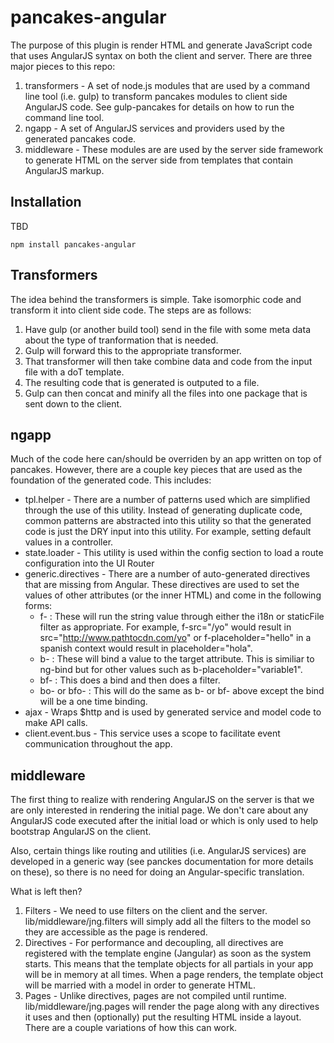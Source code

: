 pancakes-angular
========

The purpose of this plugin is render HTML and generate JavaScript code that uses AngularJS syntax on
both the client and server. There are three major pieces to this repo:

1. transformers - A set of node.js modules that are used by a command line tool (i.e. gulp) to transform
pancakes modules to client side AngularJS code. See gulp-pancakes for details on how to run the command line tool.
1. ngapp - A set of AngularJS services and providers used by the generated pancakes code.
1. middleware - These modules are are used by the server side framework to generate HTML on the server side from
templates that contain AngularJS markup.

## Installation

TBD

```
npm install pancakes-angular
```

## Transformers

The idea behind the transformers is simple. Take isomorphic code and transform it into client side code.
The steps are as follows:

1. Have gulp (or another build tool) send in the file with some meta data about the type of tranformation that is needed.
1. Gulp will forward this to the appropriate transformer.
1. That transformer will then take combine data and code from the input file with a doT template.
1. The resulting code that is generated is outputed to a file.
1. Gulp can then concat and minify all the files into one package that is sent down to the client.

## ngapp

Much of the code here can/should be overriden by an app written on top of pancakes. However, there are a couple
key pieces that are used as the foundation of the generated code. This includes:

* tpl.helper - There are a number of patterns used which are simplified through the use of this utility. Instead
of generating duplicate code, common patterns are abstracted into this utility so that the generated code is just
the DRY input into this utility. For example, setting default values in a controller.
* state.loader - This utility is used within the config section to load a route configuration into the UI Router
* generic.directives - There are a number of auto-generated directives that are missing from Angular. These
directives are used to set the values of other attributes (or the inner HTML) and come in the following forms:
    * f- : These will run the string value through either the i18n or staticFile filter as appropriate.
    For example, f-src="/yo" would result in src="http://www.pathtocdn.com/yo" or f-placeholder="hello" in a spanish context would result in placeholder="hola".
    * b- : These will bind a value to the target attribute. This is similiar to ng-bind but for other values such as b-placeholder="variable1".
    * bf- : This does a bind and then does a filter.
    * bo- or bfo- : This will do the same as b- or bf- above except the bind will be a one time binding.
* ajax - Wraps $http and is used by generated service and model code to make API calls.
* client.event.bus - This service uses a scope to facilitate event communication throughout the app.

## middleware

The first thing to realize with rendering AngularJS on the server is that we are only interested in rendering
the initial page. We don't care about any AngularJS code executed after the initial load or which is only
used to help bootstrap AngularJS on the client.

Also, certain things like routing and utilities (i.e. AngularJS services) are developed in a generic way (see
panckes documentation for more details on these), so there is no need for doing an Angular-specific translation.

What is left then?

1. Filters - We need to use filters on the client and the server. lib/middleware/jng.filters will simply add all the
filters to the model so they are accessible as the page is rendered.
1. Directives - For performance and decoupling, all directives are registered with the template engine (Jangular)
as soon as the system starts. This means that the template objects for all partials in your app will be in memory at
all times. When a page renders, the template object will be married with a model in order to generate HTML.
1. Pages - Unlike directives, pages are not compiled until runtime. lib/middleware/jng.pages will render the page along
with any directives it uses and then (optionally) put the resulting HTML inside a layout. There are a couple variations
of how this can work.



